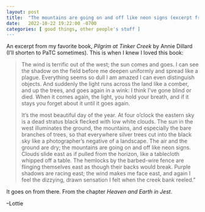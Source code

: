 ```yaml
---
layout: post
title:  "The mountains are going on and off like neon signs (excerpt from PaTC)"
date:   2022-10-22 19:22:00 -0700
categories: [ good things, other people's stuff ]
---
```


An excerpt from my favorite book, *Pilgrim at Tinker Creek* by Annie Dillard (I’ll shorten to PaTC sometimes). This is when I knew I loved this book:

> The wind is terrific out of the west; the sun comes and goes. I can see the shadow on the field before me deepen uniformly and spread like a plague. Everything seems so dull I am amazed I can even distinguish objects. And suddenly the light runs across the land like a comber, and up the trees, and goes again in a wink: I think I’ve gone blind or died. When it comes again, the light, you hold your breath, and if it stays you forget about it until it goes again.
> 
> It’s the most beautiful day of the year. At four o’clock the eastern sky is a dead stratus black flecked with low white clouds. The sun in the west illuminates the ground, the mountains, and especially the bare branches of trees, so that everywhere silver trees cut into the black sky like a photographer’s negative of a landscape. The air and the ground are dry; the mountains are going on and off like neon signs. Clouds slide east as if pulled from the horizon, like a tablecloth whipped off a table. The hemlocks by the barbed-wire fence are flinging themselves east as though their backs would break. Purple shadows are racing east; the wind makes me face east, and again I feel the dizzying, drawn sensation I felt when the creek bank reeled.”

It goes on from there. From the chapter *Heaven and Earth in Jest*.

–Lottie

